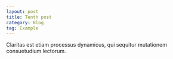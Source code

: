 ```yaml
---
layout: post
title: Tenth post
category: Blog
tag: Example
---
```


Claritas est etiam processus dynamicus, qui sequitur mutationem consuetudium
lectorum.
